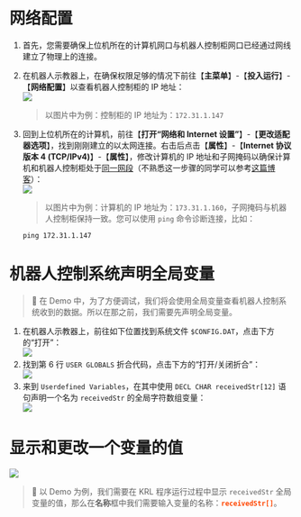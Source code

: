 # 网络配置

1. 首先，您需要确保上位机所在的计算机网口与机器人控制柜网口已经通过网线建立了物理上的连接。
2. 在机器人示教器上，在确保权限足够的情况下前往【**主菜单**】-【**投入运行**】-【**网络配置**】以查看机器人控制柜的 IP 地址：<br>![](./image/preparatoryWork/1-ConfirmRobotIP.bmp)

    > 以图片中为例：控制柜的 IP 地址为：`172.31.1.147`

3. 回到上位机所在的计算机，前往【**打开“网络和 Internet 设置”**】-【**更改适配器选项**】，找到刚刚建立的以太网连接。右击后点击【**属性**】-【**Internet 协议版本 4 (TCP/IPv4)**】-【**属性**】，修改计算机的 IP 地址和子网掩码以确保计算机和机器人控制柜处于[同一网段](https://cn.bing.com/search?q=%E5%90%8C%E4%B8%80%E7%BD%91%E6%AE%B5&form=ANNTH1&refig=7539fc3172534b49be0dc1bc06c84c99)（不熟悉这一步骤的同学可以参考[这篇博客](https://blog.csdn.net/w345558033/article/details/108007848)）：<br>![](./image/preparatoryWork/2-PCConfigIP.PNG)

    > 以图片中为例：计算机的 IP 地址为：`173.31.1.160`，子网掩码与机器人控制柜保持一致。您可以使用 `ping` 命令诊断连接，比如：

    ```shell
    ping 172.31.1.147
    ```

# 机器人控制系统声明全局变量

> 💬 在 Demo 中，为了方便调试，我们将会使用全局变量查看机器人控制系统收到的数据。所以在那之前，我们需要先声明全局变量。

1. 在机器人示教器上，前往如下位置找到系统文件 `$CONFIG.DAT`，点击下方的“打开”：<br>![](./image/preparatoryWork/3-ConfigFileLocation.bmp)
2. 找到第 6 行 `USER GLOBALS` 折合代码，点击下方的“打开/关闭折合”：<br>![](./image/preparatoryWork/4-UserGlobal.bmp)
3. 来到 `Userdefined Variables`，在其中使用 `DECL CHAR receivedStr[12]` 语句声明一个名为 `receivedStr` 的全局字符数组变量：<br>![](./image/preparatoryWork/5-DeclareGlobalVariable.bmp)

<a id="AnchorPoint-ShowVariableValue">

# 显示和更改一个变量的值

![](./image/preparatoryWork/6-ShowVariable.PNG)
> 🔔 以 Demo 为例，我们需要在 KRL 程序运行过程中显示 `receivedStr` 全局变量的值，那么在**名称**框中我们需要输入变量的名称：<font color="#ff4500">**`receivedStr[]`**</font>。